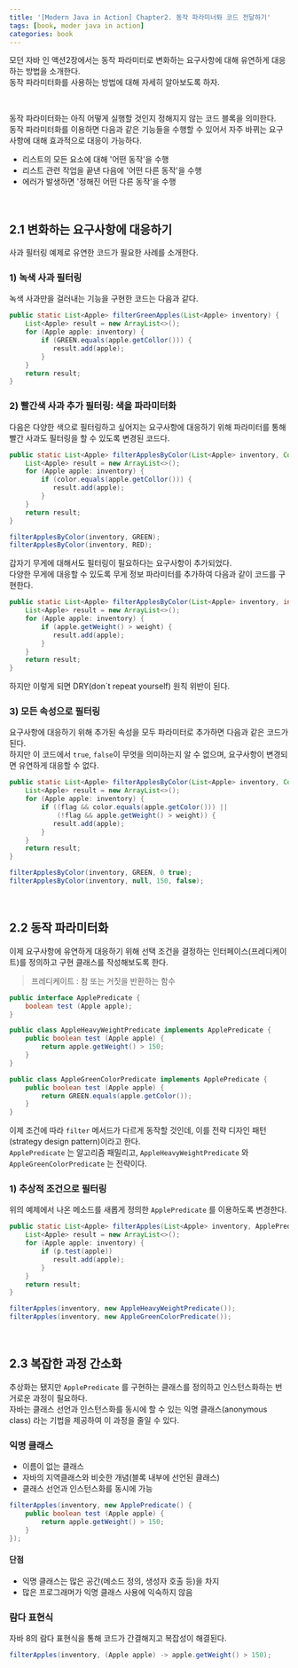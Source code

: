 ```yaml
---
title: '[Modern Java in Action] Chapter2. 동작 파라미너톼 코드 전달하기'
tags: [book, moder java in action]
categories: book
---
```


모던 자바 인 액션2장에서는 동작 파라미터로 변화하는 요구사항에 대해 유연하게 대응하는 방법을 소개한다.  
동작 파라미터화를 사용하는 방법에 대해 자세히 알아보도록 하자.

<!--more-->

<br/>

동작 파라미터화는 아직 어떻게 실행할 것인지 정해지지 않는 코드 블록을 의미한다.  
동작 파라미터화를 이용하면 다음과 같은 기능들을 수행할 수 있어서 자주 바뀌는 요구사항에 대해 효과적으로 대응이 가능하다. 

- 리스트의 모든 요소에 대해 '어떤 동작'을 수행
- 리스트 관련 작업을 끝낸 다음에 '어떤 다른 동작'을 수행
- 에러가 발생하면 '정해진 어떤 다른 동작'을 수행

<br/>

## 2.1 변화하는 요구사항에 대응하기

사과 필터링 예제로 유연한 코드가 필요한 사례를 소개한다.

### 1) 녹색 사과 필터링

녹색 사과만을 걸러내는 기능을 구현한 코드는 다음과 같다.

```java
public static List<Apple> filterGreenApples(List<Apple> inventory) {
    List<Apple> result = new ArrayList<>();
    for (Apple apple: inventory) {
        if (GREEN.equals(apple.getCollor())) {
           result.add(apple);
        }
    }
    return result;
}
```

### 2) 빨간색 사과 추가 필터링: 색을 파라미터화

다음은 다양한 색으로 필터링하고 싶어지는 요구사항에 대응하기 위해 파라미터를 통해 빨간 사과도 필터링을 할 수 있도록 변경된 코드다. 

```java
public static List<Apple> filterApplesByColor(List<Apple> inventory, Color color) {
    List<Apple> result = new ArrayList<>();
    for (Apple apple: inventory) {
        if (color.equals(apple.getCollor())) {
           result.add(apple);
        }
    }
    return result;
}

filterApplesByColor(inventory, GREEN);
filterApplesByColor(inventory, RED); 
```

갑자기 무게에 대해서도 필터링이 필요하다는 요구사항이 추가되었다.  
다양한 무게에 대응할 수 있도록 무게 정보 파라미터를 추가하여 다음과 같이 코드를 구현한다.

```java
public static List<Apple> filterApplesByColor(List<Apple> inventory, int weight) {
    List<Apple> result = new ArrayList<>();
    for (Apple apple: inventory) {
        if (apple.getWeight() > weight) {
           result.add(apple);
        }
    }
    return result;
}
```

하지만 이렇게 되면 DRY(don`t repeat yourself) 원칙 위반이 된다.  


### 3) 모든 속성으로 필터링

요구사항에 대응하기 위해 추가된 속성을 모두 파라미터로 추가하면 다음과 같은 코드가 된다.  
하지만 이 코드에서 `true`, `false`이 무엇을 의미하는지 알 수 없으며, 요구사항이 변경되면 유연하게 대응할 수 없다.  

```java
public static List<Apple> filterApplesByColor(List<Apple> inventory, Color color, int weight, boolean flag) {
    List<Apple> result = new ArrayList<>();
    for (Apple apple: inventory) {
        if ((flag && color.equals(apple.getColor())) ||
            (!flag && apple.getWeight() > weight)) {
           result.add(apple);
        }
    }
    return result;
}

filterApplesByColor(inventory, GREEN, 0 true);
filterApplesByColor(inventory, null, 150, false);
```

<br/>

## 2.2 동작 파라미터화

이제 요구사항에 유연하게 대응하기 위해 선택 조건을 결정하는 인터페이스(프레디케이트)를 정의하고 구현 클래스를 작성해보도록 한다.

> 프레디케이트 : 참 또는 거짓을 반환하는 함수

```java
public interface ApplePredicate {
    boolean test (Apple apple);
}

public class AppleHeavyWeightPredicate implements ApplePredicate {
    public boolean test (Apple apple) {
        return apple.getWeight() > 150;
    }
}

public class AppleGreenColorPredicate implements ApplePredicate {
    public boolean test (Apple apple) {
        return GREEN.equals(apple.getColor());
    }
}
```

이제 조건에 따라 `filter` 메서드가 다르게 동작할 것인데, 이를 전략 디자인 패턴(strategy design pattern)이라고 한다.  
`ApplePredicate` 는 알고리즘 패밀리고, `AppleHeavyWeightPredicate` 와 `AppleGreenColorPredicate` 는 전략이다.

### 1) 추상적 조건으로 필터링 

위의 예제에서 나온 메소드를 새롭게 정의한 `ApplePredicate` 를 이용하도록 변경한다.

```java 
public static List<Apple> filterApples(List<Apple> inventory, ApplePredicate p) {
    List<Apple> result = new ArrayList<>();
    for (Apple apple: inventory) {
        if (p.test(apple))
           result.add(apple);
        }
    }
    return result;
}

filterApples(inventory, new AppleHeavyWeightPredicate());
filterApples(inventory, new AppleGreenColorPredicate());
```

<br/>

## 2.3 복잡한 과정 간소화

추상화는 됐지만 `ApplePredicate` 를 구현하는 클래스를 정의하고 인스턴스화하는 번거로운 과정이 필요하다.  
자바는 클래스 선언과 인스턴스화를 동시에 할 수 있는 익명 클래스(anonymous class) 라는 기법을 제공하여 이 과정을 줄일 수 있다.

### 익명 클래스

- 이름이 없는 클래스
- 자바의 지역클래스와 비슷한 개념(블록 내부에 선언된 클래스)
- 클래스 선언과 인스턴스화를 동시에 가능

```java 
filterApples(inventory, new ApplePredicate() {
    public boolean test (Apple apple) {
        return apple.getWeight() > 150;
    }
});
```

#### 단점
- 익명 클래스는 많은 공간(메소드 정의, 생성자 호출 등)을 차지
- 많은 프로그래머가 익명 클래스 사용에 익숙하지 않음

### 람다 표현식

자바 8의 람다 표현식을 통해 코드가 간결해지고 복잡성이 해결된다.

```java 
filterApples(inventory, (Apple apple) -> apple.getWeight() > 150);
```


